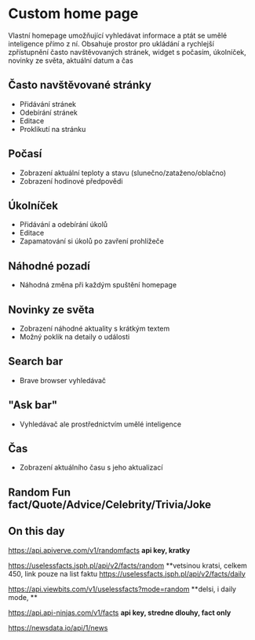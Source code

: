 # Custom home page
Vlastní homepage umožňující vyhledávat informace a ptát se umělé inteligence přímo z ní. Obsahuje prostor pro ukládání a rychlejší zpřístupnění často navštěvovaných stránek, widget s počasím, úkolníček, novinky ze světa, aktuální datum a čas

## Často navštěvované stránky
* Přidávání stránek
* Odebírání stránek
* Editace
* Proklikutí na stránku

## Počasí
* Zobrazení aktuální teploty a stavu (slunečno/zataženo/oblačno)
* Zobrazení hodinové předpovědi

## Úkolníček
* Přidávání a odebírání úkolů
* Editace
* Zapamatování si úkolů po zavření prohlížeče

## Náhodné pozadí
* Náhodná změna při každým spuštění homepage

## Novinky ze světa
* Zobrazení náhodné aktuality s krátkým textem
* Možný poklik na detaily o události

## Search bar
* Brave browser vyhledávač

## "Ask bar"
* Vyhledávač ale prostřednictvím umělé inteligence

## Čas
* Zobrazení aktuálního času s jeho aktualizací

## Random Fun fact/Quote/Advice/Celebrity/Trivia/Joke

## On this day







https://api.apiverve.com/v1/randomfacts **api key, kratky**

https://uselessfacts.jsph.pl/api/v2/facts/random **vetsinou kratsi, celkem 450, link pouze na list faktu
https://uselessfacts.jsph.pl/api/v2/facts/daily

https://api.viewbits.com/v1/uselessfacts?mode=random **delsi, i daily mode, **

https://api.api-ninjas.com/v1/facts **api key, stredne dlouhy, fact only**



https://newsdata.io/api/1/news
